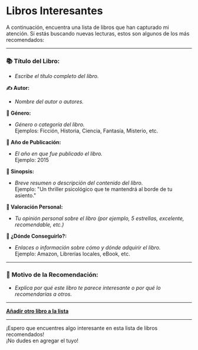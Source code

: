 # Libros Interesantes

A continuación, encuentra una lista de libros que han capturado mi atención. Si estás buscando nuevas lecturas, estos son algunos de los más recomendados:

---

### 📚 **Título del Libro:**
- _Escribe el título completo del libro._

**✍️ Autor:**  
- _Nombre del autor o autores._

**📖 Género:**  
- _Género o categoría del libro._  
  Ejemplos: Ficción, Historia, Ciencia, Fantasía, Misterio, etc.

**📅 Año de Publicación:**  
- _El año en que fue publicado el libro._  
  Ejemplo: 2015

**💬 Sinopsis:**  
- _Breve resumen o descripción del contenido del libro._  
  Ejemplo: "Un thriller psicológico que te mantendrá al borde de tu asiento."

**🌟 Valoración Personal:**  
- _Tu opinión personal sobre el libro (por ejemplo, 5 estrellas, excelente, recomendable, etc.)_

**📍 ¿Dónde Conseguirlo?:**  
- _Enlaces o información sobre cómo y dónde adquirir el libro._  
  Ejemplo: Amazon, Librerías locales, eBook, etc.

---

### 🧠 **Motivo de la Recomendación:**  
- _Explica por qué este libro te parece interesante o por qué lo recomendarías a otros._

---

**[Añadir otro libro a la lista](#)**

---

¡Espero que encuentres algo interesante en esta lista de libros recomendados!  
¡No dudes en agregar el tuyo!
